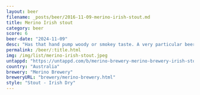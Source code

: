```yaml
---
layout: beer
filename: _posts/beer/2016-11-09-merino-irish-stout.md
title: Merino Irish stout
category: beer
score: 6
beer-date: "2024-11-09"
desc: "Has that hand pump woody or smokey taste. A very particular beer which is interesting but doesn’t bring me back"
permalink: /beer/:title.html
img: /img/list/merino-irish-stout.jpeg
untappd: "https://untappd.com/b/merino-brewery-merino-brewery-irish-stout/4779956"
country: "Australia"
brewery: "Merino Brewery"
breweryURL: "brewery/merino-brewery.html"
style: "Stout - Irish Dry"
---
```

